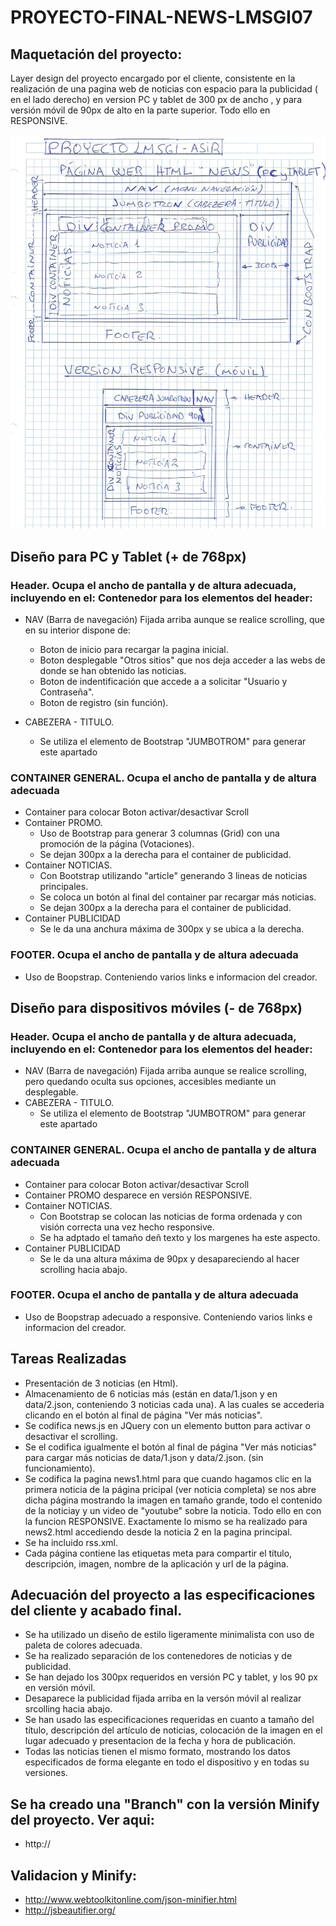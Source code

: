 # PROYECTO-FINAL-NEWS-LMSGI07

## Maquetación del proyecto: 
  Layer design del proyecto encargado por el cliente, consistente en la realización de una pagina web de noticias con espacio para la     publicidad ( en el lado derecho) en version PC y tablet de 300 px de ancho , y para versión móvil de 90px de alto en la parte           superior. Todo ello en RESPONSIVE.
  
  ![Layer Design Proyecto News](doc/newsproyecto.jpg)
  
  
## Diseño para PC y Tablet (+ de 768px)
### Header. Ocupa el ancho de pantalla y de altura adecuada, incluyendo en el: Contenedor para los elementos del header:
  * NAV (Barra de navegación) Fijada arriba aunque se realice scrolling,  que en su interior dispone de:
      * Boton de inicio para recargar la pagina inicial.
      * Boton desplegable "Otros sitios" que nos deja acceder a las webs de donde se han obtenido las noticias.
      * Boton de indentificación que accede a a solicitar "Usuario y Contraseña".
      * Boton de registro (sin función).
      
  * CABEZERA - TITULO.
      * Se utiliza el elemento de Bootstrap "JUMBOTROM" para generar este apartado

### CONTAINER GENERAL. Ocupa el ancho de pantalla y de altura adecuada
   * Container para colocar Boton activar/desactivar Scroll
   * Container PROMO. 
      * Uso de Bootstrap para generar 3 columnas (Grid) con una promoción de la página (Votaciones).
      * Se dejan 300px a la derecha para el container de publicidad.
   * Container NOTICIAS.
      * Con Bootstrap utilizando "article" generando 3 lineas de noticias principales.
      * Se coloca un botón al final del container par recargar más noticias.
      * Se dejan 300px a la derecha para el container de publicidad.
   * Container PUBLICIDAD
      * Se le da una anchura máxima de 300px y se ubica a la derecha.
      
### FOOTER.  Ocupa el ancho de pantalla y de altura adecuada 
   * Uso de Boopstrap. Conteniendo varios links e informacion del creador.
   
   
## Diseño para dispositivos móviles (- de 768px)
### Header. Ocupa el ancho de pantalla y de altura adecuada, incluyendo en el: Contenedor para los elementos del header:
  * NAV (Barra de navegación) Fijada arriba aunque se realice scrolling, pero quedando oculta sus opciones, accesibles mediante un           desplegable.
  * CABEZERA - TITULO.
      * Se utiliza el elemento de Bootstrap "JUMBOTROM" para generar este apartado

### CONTAINER GENERAL. Ocupa el ancho de pantalla y de altura adecuada
   * Container para colocar Boton activar/desactivar Scroll
   * Container PROMO desparece en versión RESPONSIVE. 
   * Container NOTICIAS.
      * Con Bootstrap se colocan las noticias de forma ordenada y con visión correcta una vez hecho responsive.
      * Se ha adptado el tamaño deñ texto y los margenes ha este aspecto.
   * Container PUBLICIDAD
      * Se le da una altura máxima de 90px y desapareciendo al hacer scrolling hacia abajo.
      
### FOOTER.  Ocupa el ancho de pantalla y de altura adecuada 
   * Uso de Boopstrap adecuado a responsive. Conteniendo varios links e informacion del creador.
 

## Tareas Realizadas

  * Presentación de 3 noticias (en Html).
  * Almacenamiento de 6 noticias más (están en data/1.json y en data/2.json, conteniendo 3 noticias cada una). A las cuales se accederia     clicando en el botón al final de página "Ver más noticias".
  * Se codifica news.js en JQuery con un elemento button para activar o desactivar el scrolling.
  * Se el codifica igualmente el botón al final de página "Ver más noticias" para cargar más noticias de data/1.json y data/2.json.
    (sin funcionamiento).
   * Se codifica la pagina news1.html para que cuando hagamos clic en la primera noticia de la página pricipal (ver noticia completa) se      nos abre dicha página mostrando la imagen en tamaño grande, todo el contenido de la noticiay y un video de "youtube" sobre la            noticia. Todo ello en con la funcion RESPONSIVE. Exactamente lo mismo se ha realizado para news2.html accediendo desde la noticia 2      en la pagina principal.
   * Se ha incluido rss.xml.
   * Cada página contiene las etiquetas meta para compartir el título, descripción, imagen, nombre de la aplicación y url de la página.


## Adecuación del proyecto a las especificaciones del cliente y acabado final.

  * Se ha utilizado un diseño de estilo ligeramente minimalista con uso de paleta de colores adecuada.
  * Se ha realizado separación de los contenedores de noticias y de publicidad.
  * Se han dejado los 300px requeridos en versión PC y tablet, y los 90 px en versión móvil.
  * Desaparece la publicidad fijada arriba en la versón móvil al realizar srcolling hacia abajo.
  * Se han usado las especificaciones requeridas en cuanto a tamaño del título, descripción del artículo de noticias, colocación de la       imagen en el lugar adecuado y presentacion de la fecha y hora de publicación.
  * Todas las noticias tienen el mismo formato, mostrando los datos especificados de forma elegante en todo el dispositivo y en todas su     versiones.
  
## Se ha creado una "Branch" con la versión Minify del proyecto. Ver aqui:

  * http://
  

## Validacion y Minify:

 * http://www.webtoolkitonline.com/json-minifier.html
 * http://jsbeautifier.org/
